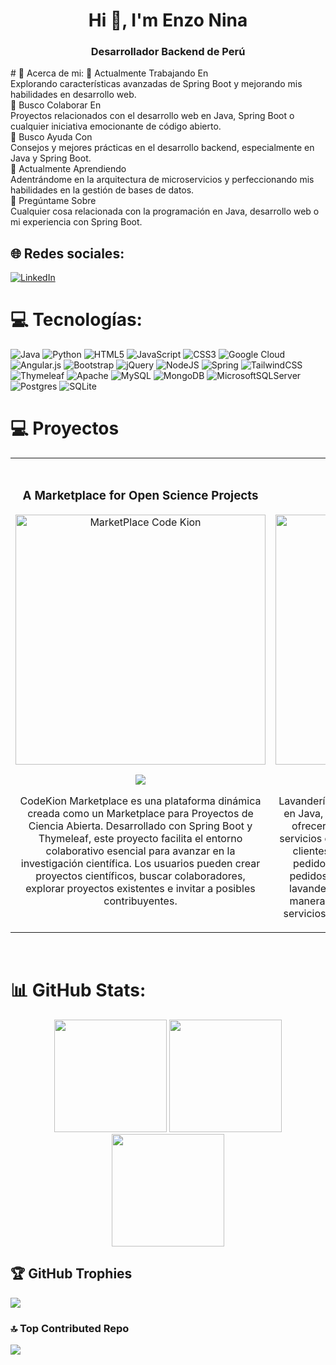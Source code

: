 <h1 align="center">Hi 👋, I'm Enzo Nina</h1>
<h3 align="center">Desarrollador Backend de Perú</h3>
# 💫 Acerca de mi:
🔭 Actualmente Trabajando En<br>Explorando características avanzadas de Spring Boot y mejorando mis habilidades en desarrollo web.<br>👯 Busco Colaborar En<br>Proyectos relacionados con el desarrollo web en Java, Spring Boot o cualquier iniciativa emocionante de código abierto.<br>🤝 Busco Ayuda Con<br>Consejos y mejores prácticas en el desarrollo backend, especialmente en Java y Spring Boot.<br>🌱 Actualmente Aprendiendo<br>Adentrándome en la arquitectura de microservicios y perfeccionando mis habilidades en la gestión de bases de datos.<br>💬 Pregúntame Sobre<br>Cualquier cosa relacionada con la programación en Java, desarrollo web o mi experiencia con Spring Boot.


## 🌐 Redes sociales:
[![LinkedIn](https://img.shields.io/badge/LinkedIn-%230077B5.svg?logo=linkedin&logoColor=white)](https://linkedin.com/in/https://www.linkedin.com/in/enzoninaar/) 

# 💻 Tecnologías:
![Java](https://img.shields.io/badge/java-%23ED8B00.svg?style=flat&logo=openjdk&logoColor=white) ![Python](https://img.shields.io/badge/python-3670A0?style=flat&logo=python&logoColor=ffdd54) ![HTML5](https://img.shields.io/badge/html5-%23E34F26.svg?style=flat&logo=html5&logoColor=white) ![JavaScript](https://img.shields.io/badge/javascript-%23323330.svg?style=flat&logo=javascript&logoColor=%23F7DF1E) ![CSS3](https://img.shields.io/badge/css3-%231572B6.svg?style=flat&logo=css3&logoColor=white) ![Google Cloud](https://img.shields.io/badge/GoogleCloud-%234285F4.svg?style=flat&logo=google-cloud&logoColor=white) ![Angular.js](https://img.shields.io/badge/angular.js-%23E23237.svg?style=flat&logo=angularjs&logoColor=white) ![Bootstrap](https://img.shields.io/badge/bootstrap-%238511FA.svg?style=flat&logo=bootstrap&logoColor=white) ![jQuery](https://img.shields.io/badge/jquery-%230769AD.svg?style=flat&logo=jquery&logoColor=white) ![NodeJS](https://img.shields.io/badge/node.js-6DA55F?style=flat&logo=node.js&logoColor=white) ![Spring](https://img.shields.io/badge/spring-%236DB33F.svg?style=flat&logo=spring&logoColor=white) ![TailwindCSS](https://img.shields.io/badge/tailwindcss-%2338B2AC.svg?style=flat&logo=tailwind-css&logoColor=white) ![Thymeleaf](https://img.shields.io/badge/Thymeleaf-%23005C0F.svg?style=flat&logo=Thymeleaf&logoColor=white) ![Apache](https://img.shields.io/badge/apache-%23D42029.svg?style=flat&logo=apache&logoColor=white) ![MySQL](https://img.shields.io/badge/mysql-%2300000f.svg?style=flat&logo=mysql&logoColor=white) ![MongoDB](https://img.shields.io/badge/MongoDB-%234ea94b.svg?style=flat&logo=mongodb&logoColor=white) ![MicrosoftSQLServer](https://img.shields.io/badge/Microsoft%20SQL%20Server-CC2927?style=flat&logo=microsoft%20sql%20server&logoColor=white) ![Postgres](https://img.shields.io/badge/postgres-%23316192.svg?style=flat&logo=postgresql&logoColor=white) ![SQLite](https://img.shields.io/badge/sqlite-%2307405e.svg?style=flat&logo=sqlite&logoColor=white)

# 💻 Proyectos
<table>
<tr>
<td width="50%">
<h3 align="center">A Marketplace for Open Science Projects</h3>
<div align="center">
<a href="https://github.com/EnzoNina/codeKion-MarketPlace" target="_blank"><img src="https://th.bing.com/th/id/OIG1.onTZa9sdajH_aS2jcKhT?pid=ImgGn" width="400" alt="MarketPlace Code Kion"></a>
<p>
<a href="https://github.com/EnzoNina/codeKion-MarketPlace" target="_blank">
<img src="https://img.shields.io/badge/CÓDIGO-ff9?style=for-the-badge&logo=github&logoColor=black">
</a>
</p>
<p>CodeKion Marketplace es una plataforma dinámica creada como un Marketplace para Proyectos de Ciencia Abierta. Desarrollado con Spring Boot y Thymeleaf, este proyecto facilita el entorno colaborativo esencial para avanzar en la investigación científica. Los usuarios pueden crear proyectos científicos, buscar colaboradores, explorar proyectos existentes e invitar a posibles contribuyentes.</p>
</div>
                                                                                      
</td>

<td width="50%">
               <br>
<h3 align="center">Lavanderia UTP</h3>
<div align="center">                                       
<a href="https://github.com/EnzoNina/Lavanderia-Final-MAVEN" target="_blank"><img src="https://th.bing.com/th/id/OIG3.j.jR60XsVyMTbGezO_rx?w=1024&h=1024&rs=1&pid=ImgDetMain" width="400" alt="Lavanderia UTP"></a>
<br>
<p>
<a href="https://github.com/EnzoNina/Lavanderia-Final-MAVEN" target="_blank">
<img src="https://img.shields.io/badge/C%C3%93DIGO-80ffaa?style=for-the-badge&logo=github&logoColor=black">
</a>
</p>
</p>Lavandería UTP es una aplicación web desarrollada en Java, JSP, Servlets y Bootstrap, diseñada para ofrecer una solución eficiente en el manejo de servicios de lavandería. Este proyecto permite a los clientes registrarse, agregar prendas, solicitar pedidos a domicilio y visualizar su historial de pedidos. Además, brinda a los empleados de la lavandería la capacidad de registrar clientes de manera presencial, gestionar pedidos, clientes, servicios, categorías, entre otras funcionalidades.</p>
</div>   
</td>
</table>                                                                                 
<br>
                                                                 
# 📊 GitHub Stats:
<div align="center">  
  <img height="180em" src="https://github-readme-streak-stats.herokuapp.com/?user=EnzoNina&theme=dark&hide_border=false"/>
  <img height="180em" src="https://github-readme-stats.vercel.app/api?username=EnzoNina&theme=dark&hide_border=false&include_all_commits=true&count_private=true"/>
  <img height="180em" src="https://github-readme-stats.vercel.app/api/top-langs/?username=EnzoNina&theme=dark&hide_borderfalse&include_all_commits=true&count_private=true&layout=compact"/>
</div>


## 🏆 GitHub Trophies
![](https://github-profile-trophy.vercel.app/?username=EnzoNina&theme=radical&no-frame=false&no-bg=true&margin-w=4)

### 🔝 Top Contributed Repo
![](https://github-contributor-stats.vercel.app/api?username=EnzoNina&limit=5&theme=onedark&combine_all_yearly_contributions=true)

<!-- Proudly created with GPRM ( https://gprm.itsvg.in ) -->
